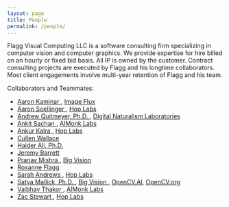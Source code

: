 ```yaml
---
layout: page
title: People 
permalink: /people/
---
```


Flagg Visual Computing LLC is a software consulting firm specializing in computer vision and computer graphics.
We provide expertise for hire billed on an hourly or fixed bid basis.  All IP is owned by the customer.
Contract consulting projects are executed by Flagg and his longtime collaborators.  Most client engagements involve multi-year
retention of Flagg and his team.

Collaborators and Teammates:

- [ Aaron Kaminar ](https://www.linkedin.com/in/aaron-kaminar-1a007953/), [ Image Flux ](https://imageflux.tv/)
- [ Aaron Soellinger ](https://www.linkedin.com/in/aaronsoellinger/), [ Hop Labs ](https://www.hoplabs.com/)
- [ Andrew Quitmeyer, Ph.D. ](https://www.dinalab.net/), [ Digital Naturalism Laboratories ](https://www.dinalab.net/)
- [ Ankit Sachan ](https://www.linkedin.com/in/ankitsachan/?originalSubdomain=in), [ AIMonk Labs ](https://aimonk.com/)
- [ Ankur Kalra ](https://www.linkedin.com/in/theankurkalra/), [ Hop Labs ](https://www.hoplabs.com/)
- [ Cullen Wallace ](https://www.linkedin.com/in/cullen-wallace/)
- [ Haider Ali, Ph.D. ](https://www.linkedin.com/in/haider-ali-phd-ab6b76b/)
- [ Jeremy Barrett ](https://www.linkedin.com/in/jeremy-barrett-a684ab1/)
- [ Pranav Mishra ](https://www.linkedin.com/in/pranav-mishra-226ab93/), [ Big Vision ](https://bigvision.ai)
- [ Roxanne Flagg ](https://www.linkedin.com/in/roxanneflagg/)
- [ Sarah Andrews ](https://www.linkedin.com/in/sarah-e-andrews/), [ Hop Labs ](https://www.hoplabs.com/)
- [ Satya Mallick, Ph.D. ](https://www.linkedin.com/in/satyamallick/), [ Big Vision ](https://bigvision.ai), [OpenCV.AI](https://opencv.ai), [OpenCV.org](https://opencv.org)
- [ Vaibhav Thakor ](https://www.linkedin.com/in/vaibhavthakor28/), [ AIMonk Labs ](https://aimonk.com/)
- [ Zac Stewart ](https://www.linkedin.com/in/zac-stewart-79b2a5a6/), [ Hop Labs ](https://www.hoplabs.com/)
